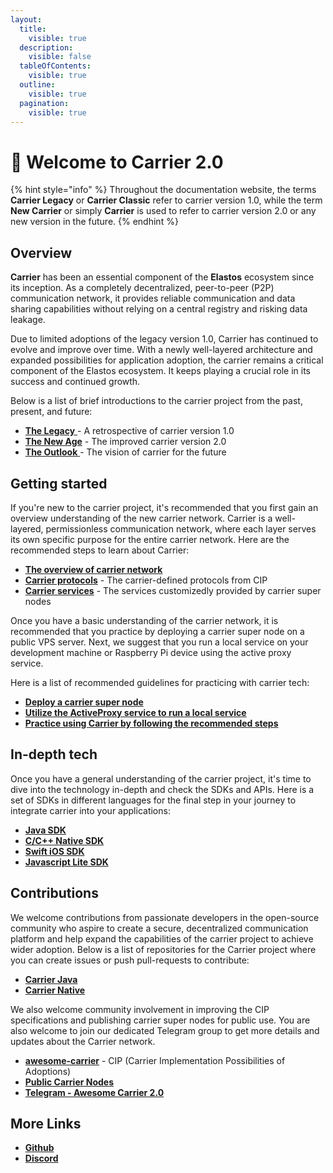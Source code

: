```yaml
---
layout:
  title:
    visible: true
  description:
    visible: false
  tableOfContents:
    visible: true
  outline:
    visible: true
  pagination:
    visible: true
---
```


# 👋 Welcome to Carrier 2.0

{% hint style="info" %}
Throughout the documentation website, the terms **Carrier Legacy** or **Carrier Classic** refer to carrier version 1.0, while the term **New Carrier** or simply **Carrier** is used to refer to carrier version 2.0 or any new version in the future.
{% endhint %}

## Overview

**Carrier** has been an essential component of the **Elastos** ecosystem since its inception. As a completely decentralized, peer-to-peer (P2P) communication network, it provides reliable communication and data sharing capabilities without relying on a central registry and risking data leakage.

Due to limited adoptions of the legacy version 1.0, Carrier has continued to evolve and improve over time. With a newly well-layered architecture and expanded possibilities for application adoption, the carrier remains a critical component of the Elastos ecosystem. It keeps playing a crucial role in its success and continued growth.

Below is a list of brief introductions to the carrier project from the past, present, and future:

* [**The Legacy** ](introduction/the-legacy.md) - A retrospective of carrier version 1.0
* [**The New Age**](introduction/the-new-age.md) - The improved carrier version 2.0
* [**The Outlook** ](introduction/the-outlook.md)- The vision of carrier for the future

## Getting started

If you're new to the carrier project, it's recommended that you first gain an overview understanding of the new carrier network. Carrier is a well-layered, permissionless communication network, where each layer serves its own specific purpose for the entire carrier network. Here are the recommended steps to learn about Carrier:

* [**The overview of carrier network**](./#overview)
* [**Carrier protocols**](getting-started/carrier-protocol/) - The carrier-defined protocols from CIP
* [**Carrier services**](getting-started/carrier-services/) - The services customizedly provided by carrier super nodes

Once you have a basic understanding of the carrier network, it is recommended that you practice by deploying a carrier super node on a public VPS server. Next, we suggest that you run a local service on your development machine or Raspberry Pi device using the active proxy service.&#x20;

Here is a list of recommended guidelines for practicing with carrier tech:

* [**Deploy a carrier super node**](getting-started/practices/deploying-a-carrier-super-node.md)
* [**Utilize the ActiveProxy service to run a local service**](getting-started/practices/utilize-the-active-proxy-service-to-run-a-local-service.md)
* [**Practice using Carrier by following the recommended steps**](getting-started/practices/practice-in-shell.md)

## In-depth tech

Once you have a general understanding of the carrier project, it's time to dive into the technology in-depth and check the SDKs and APIs. Here is a set of SDKs in different languages for the final step in your journey to integrate carrier into your applications:

* [**Java SDK**](developer-kits/java.md)
* [**C/C++ Native SDK**](developer-kits/c-c++.md)
* [**Swift iOS SDK**](http://localhost:5000/o/-MiuJMlYEx2aazGrKrUY/s/vUu27GQSAeqmivH4yylC/)
* [**Javascript Lite SDK**](developer-kits/javascript.md)

## Contributions

We welcome contributions from passionate developers in the open-source community who aspire to create a secure, decentralized communication platform and help expand the capabilities of the carrier project to achieve wider adoption. Below is a list of repositories for the Carrier project where you can create issues or push pull-requests to contribute:

* [**Carrier Java**](https://github.com/elastos/Elastos.Carrier.Java)
* [**Carrier Native**](https://github.com/elastos/Elastos.Carrier.Native)

We also welcome community involvement in improving the CIP specifications and publishing carrier super nodes for public use. You are also welcome to join our dedicated Telegram group to get more details and updates about the Carrier network.

* [**awesome-carrier**](https://github.com/trinity-tech-io/awesome-carrier) - CIP (Carrier Implementation Possibilities of Adoptions)
* [**Public Carrier Nodes**](https://github.com/trinity-tech-io/public-carrier-nodes)
* [**Telegram - Awesome Carrier 2.0**](https://t.me/awesomecarrier)

## More Links

* [**Github**](https://github.com/elastos/Elastos.Carrier.Java)
* [**Discord**](https://discord.gg/PfhEeuu2)
